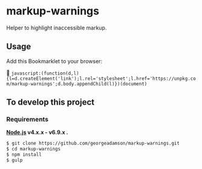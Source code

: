 # markup-warnings

Helper to highlight inaccessible markup.

## Usage

Add this Bookmarklet to your browser:

🔗 `javascript:(function(d,l){l=d.createElement('link');l.rel='stylesheet';l.href='https://unpkg.com/markup-warnings';d.body.appendChild(l)})(document)`


## To develop this project

### Requirements

**[Node.js](http://nodejs.org) v4.x.x - v6.9.x .**


```bash
$ git clone https://github.com/georgeadamson/markup-warnings.git
$ cd markup-warnings
$ npm install
$ gulp
```
